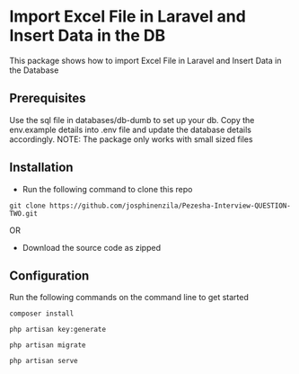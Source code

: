 # Import Excel File in Laravel and Insert Data in the DB 

This package shows how to import Excel File in Laravel and Insert Data in the Database

## Prerequisites

Use the sql file in databases/db-dumb to set up your db. Copy the env.example details into .env file and update the database details accordingly. NOTE: The package only works with small sized files 

## Installation

- Run the following command to clone this repo

```
git clone https://github.com/josphinenzila/Pezesha-Interview-QUESTION-TWO.git
```

OR

- Download the source code as zipped

## Configuration

Run the following commands on the command line to get started

```
composer install

php artisan key:generate

php artisan migrate

php artisan serve
```